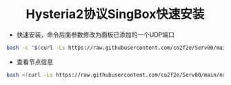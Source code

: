 <h1 align="center">
  Hysteria2协议SingBox快速安装
</h1>

* 快速安装，命令后面参数修改为面板已添加的一个UDP端口
```bash
bash -c "$(curl -Ls https://raw.githubusercontent.com/co2f2e/Serv00/main/singbox_install.sh)" -- 9999
```

* 查看节点信息
```bash
bash <(curl -Ls https://raw.githubusercontent.com/co2f2e/Serv00/main/node_info.sh)
```
